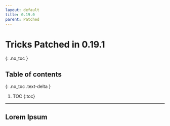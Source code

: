 ```yaml
---
layout: default
title: 0.19.0
parent: Patched
---
```


# Tricks Patched in 0.19.1
{: .no_toc }

## Table of contents
{: .no_toc .text-delta }

1. TOC
{:toc}

---

## Lorem Ipsum